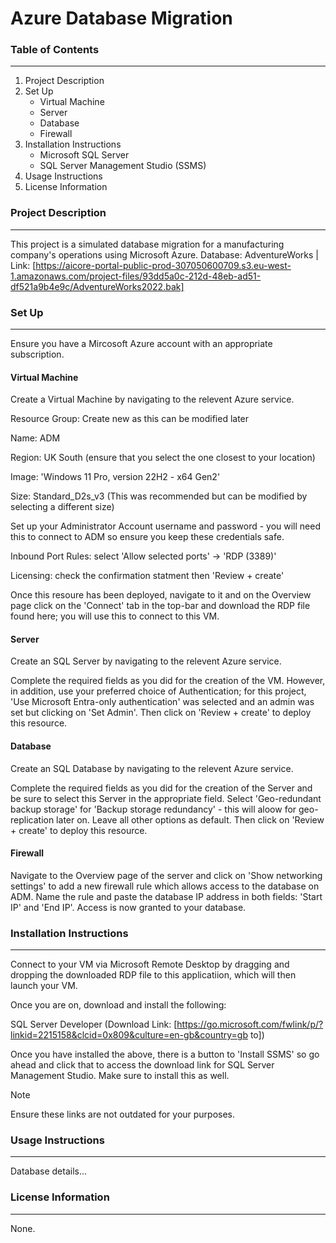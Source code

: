 # Azure Database Migration

### Table of Contents
---
1. Project Description
1. Set Up
   - Virtual Machine
   - Server
   - Database
   - Firewall
1. Installation Instructions
   - Microsoft SQL Server
   - SQL Server Management Studio (SSMS)
1. Usage Instructions
1. License Information



### Project Description
---
This project is a simulated database migration for a manufacturing company's operations using Microsoft Azure.
Database: AdventureWorks | Link: [https://aicore-portal-public-prod-307050600709.s3.eu-west-1.amazonaws.com/project-files/93dd5a0c-212d-48eb-ad51-df521a9b4e9c/AdventureWorks2022.bak] 



### Set Up
---
Ensure you have a Mircosoft Azure account with an appropriate subscription. 


#### Virtual Machine
Create a Virtual Machine by navigating to the relevent Azure service.



Resource Group: Create new as this can be modified later 



Name: ADM



Region: UK South (ensure that you select the one closest to your location) 



Image: 'Windows 11 Pro, version 22H2 - x64 Gen2' 



Size: Standard_D2s_v3 (This was recommended but can be modified by selecting a different size)



Set up your Administrator Account username and password - you will need this to connect to ADM so ensure you keep these credentials safe. 



Inbound Port Rules: select 'Allow selected ports' -> 'RDP (3389)'



Licensing: check the confirmation statment then 'Review + create'



Once this resoure has been deployed, navigate to it and on the Overview page click on the 'Connect' tab in the top-bar and download the RDP file found here; you will use this to connect to this VM.



#### Server
Create an SQL Server by navigating to the relevent Azure service.



Complete the required fields as you did for the creation of the VM. However, in addition, use your preferred choice of Authentication; for this project, 'Use Microsoft Entra-only authentication' was selected and an admin was set but clicking on 'Set Admin'. Then click on 'Review + create' to deploy this resource. 



#### Database
Create an SQL Database by navigating to the relevent Azure service.


Complete the required fields as you did for the creation of the Server and be sure to select this Server in the appropriate field. Select 'Geo-redundant backup storage' for 'Backup storage redundancy' - this will aloow for geo-replication later on. Leave all other options as default. Then click on 'Review + create' to deploy this resource. 



#### Firewall
Navigate to the Overview page of the server and click on 'Show networking settings' to add a new firewall rule which allows access to the database on ADM. Name the rule and paste the database IP address in both fields: 'Start IP' and 'End IP'. Access is now granted to your database. 



### Installation Instructions
---
Connect to your VM via Microsoft Remote Desktop by dragging and dropping the downloaded RDP file to this applicatiion, which will then launch your VM. 


Once you are on, download and install the following: 



SQL Server Developer (Download Link: [https://go.microsoft.com/fwlink/p/?linkid=2215158&clcid=0x809&culture=en-gb&country=gb to])



Once you have installed the above, there is a button to 'Install SSMS' so go ahead and click that to access the download link for SQL Server Management Studio. Make sure to install this as well.



> [!NOTE]
> Ensure these links are not outdated for your purposes. 



### Usage Instructions
---
Database details...



### License Information
---
None.
